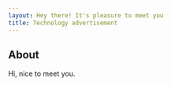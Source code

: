 ```yaml
---
layout: Hey there! It's pleasure to meet you
title: Technology advertisement
---
```


## About

Hi, nice to meet you.

